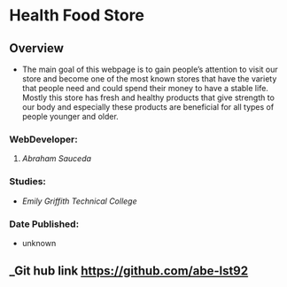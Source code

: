 # Health Food Store

## Overview
* The main goal of this webpage is to gain people’s attention to visit our store and become one of the most known stores that have the variety that people need and could spend their money to have a stable life. Mostly this store has fresh and healthy products that give strength to our body and especially these products are beneficial for all types of people younger and older. 

### WebDeveloper: 
1. _Abraham Sauceda_ 

### Studies: 
* _Emily Griffith Technical College_ 

### Date Published:
* unknown

## _Git hub link https://github.com/abe-lst92
